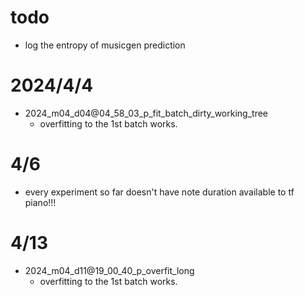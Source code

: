 # todo
- log the entropy of musicgen prediction

# 2024/4/4
- 2024_m04_d04@04_58_03_p_fit_batch_dirty_working_tree
  - overfitting to the 1st batch works.  

# 4/6
- every experiment so far doesn't have note duration available to tf piano!!!

# 4/13
- 2024_m04_d11@19_00_40_p_overfit_long
  - overfitting to the 1st batch works.  
